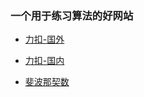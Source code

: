 ### 一个用于练习算法的好网站
- [力扣-国外](https://leetcode.com/)
- [力扣-国内](https://leetcode-cn.com)


- [斐波那契数](https://leetcode-cn.com/problems/fibonacci-number/)

